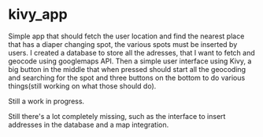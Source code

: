 # kivy_app
Simple app that should fetch the user location and find the nearest place that has a diaper changing spot, the various spots must be inserted by users.
I created a database to store all the adresses, that I want to fetch and geocode using googlemaps API.
Then a simple user interface using Kivy, a big button in the middle that when pressed should start all the geocoding and searching for the spot and three buttons on the bottom to do various things(still working on what those should do).

Still a work in progress.

Still there's a lot completely missing, such as the interface to insert addresses in the database and a map integration.
